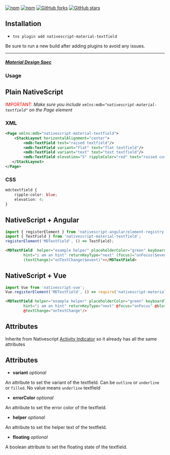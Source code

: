 [![npm](https://img.shields.io/npm/v/nativescript-material-textfield.svg)](https://www.npmjs.com/package/nativescript-material-textfield)
[![npm](https://img.shields.io/npm/dt/nativescript-material-textfield.svg?label=npm%20downloads)](https://www.npmjs.com/package/nativescript-material-textfield)
[![GitHub forks](https://img.shields.io/github/forks/bradmartin/nativescript-material-textfield.svg)](https://github.com/bradmartin/nativescript-material-textfield/network)
[![GitHub stars](https://img.shields.io/github/stars/bradmartin/nativescript-material-textfield.svg)](https://github.com/bradmartin/nativescript-material-textfield/stargazers)

## Installation

* `tns plugin add nativescript-material-textfield`

Be sure to run a new build after adding plugins to avoid any issues.

---

##### [Material Design Spec](https://material.io/design/components/textfields.html)

### Usage


## Plain NativeScript

<span style="color:red">IMPORTANT: </span>_Make sure you include `xmlns:mdb="nativescript-material-textfield"` on the Page element_

### XML

```XML
<Page xmlns:mdb="nativescript-material-textfield">
    <StackLayout horizontalAlignment="center">
        <mdb:TextField text="raised textfield"/>
        <mdb:TextField variant="flat" text="flat textfield"/>
        <mdb:TextField variant="text" text="text textfield"/>
        <mdb:TextField elevation="5" rippleColor="red" text="raised custom textfield"/>
   </StackLayout>
</Page>
```

### CSS

```CSS
mdctextfield {
    ripple-color: blue;
    elevation: 4;
}
```

## NativeScript + Angular

```typescript
import { registerElement } from 'nativescript-angular/element-registry';
import { TextField } from 'nativescript-material-textfield';
registerElement('MDTextField', () => TextField);
```

```html
<MDTextField  helper="example helper" placeholderColor="green" keyboardType="datetime"
        hint="i am an hint" returnKeyType="next" (focus)="onFocus($event)" (blur)="onBlur($event)"
        (textChange)="onTextChange($event)"></MDTextField>
```

## NativeScript + Vue

```javascript
import Vue from 'nativescript-vue';
Vue.registerElement('MDTextField', () => require('nativescript-material-textfield').TextField);
```

```html
<MDTextField helper="example helper" placeholderColor="green" keyboardType="datetime"
        hint="i am an hint" returnKeyType="next" @focus="onFocus" @blur="onBlur"
        @textChange="onTextChange"/>
```

## Attributes

Inherite from Nativescript [Activity Indicator](https://docs.nativescript.org/ui/ns-ui-widgets/text-field) so it already has all the same attributes

## Attributes

* **variant** _optional_

An attribute to set the variant of the textfield. Can be ```outline``` or ```underline``` or ```filled```. No value means ```underline``` textfield

* **errorColor** _optional_

An attribute to set the error color of the textfield.

* **helper** _optional_

An attribute to set the helper text of the textfield.

* **floating** _optional_

A boolean attribute to set the floating state of the textfield.